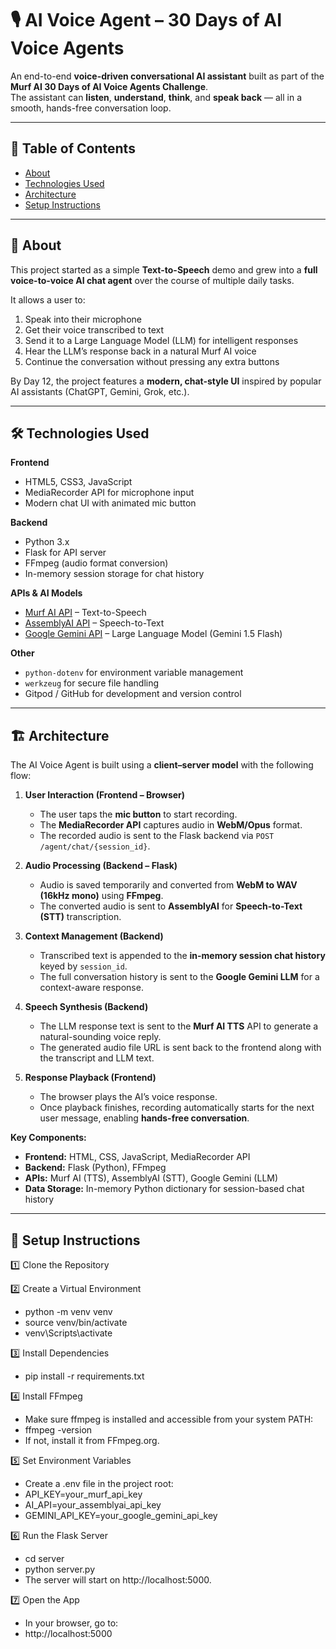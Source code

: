# 🎙 AI Voice Agent – 30 Days of AI Voice Agents

An end-to-end **voice-driven conversational AI assistant** built as part of the **Murf AI 30 Days of AI Voice Agents Challenge**.  
The assistant can **listen**, **understand**, **think**, and **speak back** — all in a smooth, hands-free conversation loop.

---

## 📖 Table of Contents
- [About](#about)
- [Technologies Used](#technologies-used)
- [Architecture](#architecture)
- [Setup Instructions](#setup-instructions)

---

## 📌 About

This project started as a simple **Text-to-Speech** demo and grew into a **full voice-to-voice AI chat agent** over the course of multiple daily tasks.

It allows a user to:
1. Speak into their microphone
2. Get their voice transcribed to text
3. Send it to a Large Language Model (LLM) for intelligent responses
4. Hear the LLM’s response back in a natural Murf AI voice
5. Continue the conversation without pressing any extra buttons

By Day 12, the project features a **modern, chat-style UI** inspired by popular AI assistants (ChatGPT, Gemini, Grok, etc.).

---

## 🛠 Technologies Used

**Frontend**
- HTML5, CSS3, JavaScript
- MediaRecorder API for microphone input
- Modern chat UI with animated mic button

**Backend**
- Python 3.x
- Flask for API server
- FFmpeg (audio format conversion)
- In-memory session storage for chat history

**APIs & AI Models**
- [Murf AI API](https://murf.ai/) – Text-to-Speech
- [AssemblyAI API](https://www.assemblyai.com/) – Speech-to-Text
- [Google Gemini API](https://ai.google/) – Large Language Model (Gemini 1.5 Flash)

**Other**
- `python-dotenv` for environment variable management
- `werkzeug` for secure file handling
- Gitpod / GitHub for development and version control

---

## 🏗 Architecture

The AI Voice Agent is built using a **client–server model** with the following flow:  

1. **User Interaction (Frontend – Browser)**  
   - The user taps the **mic button** to start recording.  
   - The **MediaRecorder API** captures audio in **WebM/Opus** format.  
   - The recorded audio is sent to the Flask backend via `POST /agent/chat/{session_id}`.  

2. **Audio Processing (Backend – Flask)**  
   - Audio is saved temporarily and converted from **WebM to WAV (16kHz mono)** using **FFmpeg**.  
   - The converted audio is sent to **AssemblyAI** for **Speech-to-Text (STT)** transcription.  

3. **Context Management (Backend)**  
   - Transcribed text is appended to the **in-memory session chat history** keyed by `session_id`.  
   - The full conversation history is sent to the **Google Gemini LLM** for a context-aware response.  

4. **Speech Synthesis (Backend)**  
   - The LLM response text is sent to the **Murf AI TTS** API to generate a natural-sounding voice reply.  
   - The generated audio file URL is sent back to the frontend along with the transcript and LLM text.  

5. **Response Playback (Frontend)**  
   - The browser plays the AI’s voice response.  
   - Once playback finishes, recording automatically starts for the next user message, enabling **hands-free conversation**.  

**Key Components:**
- **Frontend:** HTML, CSS, JavaScript, MediaRecorder API  
- **Backend:** Flask (Python), FFmpeg  
- **APIs:** Murf AI (TTS), AssemblyAI (STT), Google Gemini (LLM)  
- **Data Storage:** In-memory Python dictionary for session-based chat history
  
---

## 🚀 Setup Instructions

1️⃣ Clone the Repository

2️⃣ Create a Virtual Environment
- python -m venv venv
- source venv/bin/activate  
- venv\Scripts\activate  

3️⃣ Install Dependencies
- pip install -r requirements.txt

4️⃣ Install FFmpeg
- Make sure ffmpeg is installed and accessible from your system PATH:
- ffmpeg -version
- If not, install it from FFmpeg.org.

5️⃣ Set Environment Variables
- Create a .env file in the project root:
- API_KEY=your_murf_api_key
- AI_API=your_assemblyai_api_key
- GEMINI_API_KEY=your_google_gemini_api_key

6️⃣ Run the Flask Server
- cd server
- python server.py
- The server will start on http://localhost:5000.

7️⃣ Open the App
- In your browser, go to:
- http://localhost:5000


